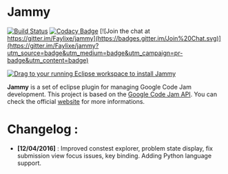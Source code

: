 # Jammy

[![Build Status](https://travis-ci.org/Faylixe/jammy.svg?branch=master)](https://travis-ci.org/Faylixe/jammy) [![Codacy Badge](https://api.codacy.com/project/badge/grade/4ba52df259b64c6e8ad077fe5bb39438)](https://www.codacy.com/app/Faylixe/jammy) [![Join the chat at https://gitter.im/Faylixe/jammy](https://badges.gitter.im/Join%20Chat.svg)](https://gitter.im/Faylixe/jammy?utm_source=badge&utm_medium=badge&utm_campaign=pr-badge&utm_content=badge)

<a href="http://marketplace.eclipse.org/marketplace-client-intro?mpc_install=2807323" class="drag" title="Drag to your running Eclipse workspace to install Jammy"><img class="img-responsive" src="https://marketplace.eclipse.org/sites/all/themes/solstice/public/images/marketplace/btn-install.png" alt="Drag to your running Eclipse workspace to install Jammy" /></a>

**Jammy** is a set of eclipse plugin for managing Google Code Jam development. This project is based on the
[Google Code Jam API](https://github.com/Faylixe/googlecodejam-client). You can check the official [website](http://faylixe.fr/jammy/)
for more informations.

# Changelog :

* **[12/04/2016]** : Improved constest explorer, problem state display, fix submission view focus issues, key binding. Adding Python language support.
